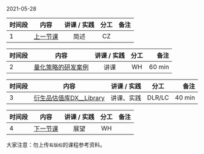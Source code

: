 2021-05-28

| 时间段  |  内容     |  讲课 / 实践     |   分工  |   备注       |
| :---    | :----:   |   :----:    |    :----:    |       ---: |
|   1     | [上一节课](../WW13/WW13-Plan.md)   |   简述  |   CZ         |      |


| 时间段  |  内容     |  讲课 / 实践     |   分工  |   备注       |
| :---    | :----:   |   :----:    |    :----:    |       ---: |
|   2     | [量化策略的研发案例](../../../learnQuant/WW13-Quant.md)  | 讲课  |     WH        |    60 min    |


| 时间段  |  内容     |  讲课 / 实践     |   分工  |   备注       |
| :---    | :----:   |   :----:    |    :----:    |       ---: |
|   3     | [衍生品估值库DX__Library](../../../learnFBD/13-FBD.md)  |  讲课、实践   |    DLR/LC   |    40 min    |



| 时间段  |  内容     |  讲课 / 实践     |   分工  |   备注       |
| :---    | :----:   |   :----:    |    :----:    |       ---: |
|   4     | [下一节课](../WW15/WW15-Plan.md)   |   展望  |   WH    |      |


大家注意：勿上传``有版权``的课程参考资料。
